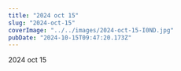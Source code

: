 ```yaml
---
title: "2024 oct 15"
slug: "2024-oct-15"
coverImage: "../../images/2024-oct-15-I0ND.jpg"
pubDate: "2024-10-15T09:47:20.173Z"
---
```


2024 oct 15
